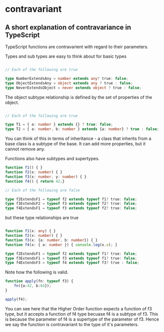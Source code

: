# contravariant

## A short explanation of contravariance in TypeScript

TypeScript functions are contravarient with regard to their parameters.

Types and sub types are easy to think about for basic types

```typescript

// Each of the following are true

type NumberExtendsAny = number extends any? true: false;
type ObjectExtendsAny = object extends any ? true : false;
type NeverExtendsObject = never extends object ? true : false;
```

The object subtype relationship is defined by the set of properties of the object.

```typescript

// Each of the following are true

type T1 = { a: number } extends {} ? true: false;
type T2 = { a: number, b: number } extends {a: number} ? true : false;

```
You can think of this in terms of inheritance - a class that inherits from a base class is a subtype of the base. It can add more properties, but it cannot remove any.

Functions also have subtypes and supertypes.

```typescript
function f1() { }
function f2(x: number) { }
function f3(x: number, y: number) { }
function f4() { return 42;}

// Each of the following are false

type f2ExtendsF1 = typeof f2 extends typeof f1? true: false;
type f3ExtendsF2 = typeof f3 extends typeof f2? true: false;
type f4ExtendsF1 = typeof f3 extends typeof f2? true: false;

```
but these type relationships are true

```typescript

function f1(x: any) { }
function f2(x: number) { }
function f3(x: {a: number, b: number}) { }
function f4(x: { a: number }) { console.log(x.a); }

type f2ExtendsF1 = typeof f2 extends typeof f1? true: false;
type f3ExtendsF1 = typeof f3 extends typeof f1? true: false;
type f4ExtendsF3 = typeof f4 extends typeof f3? true : false;
```

Note how the following is valid.

```typescript
function apply(fn: typeof f3) {
    fn({a:42, b:64});
}

apply(f4);
```
You can see here that the Higher Order function expects a function of f3 type, but it accepts a function of f4 type becuase f4 is a subtype of f3. This is because the parameter of f4 is a supertype of the parameter of f3. Hence we say the function is contravariant to the type of it's parameters.





